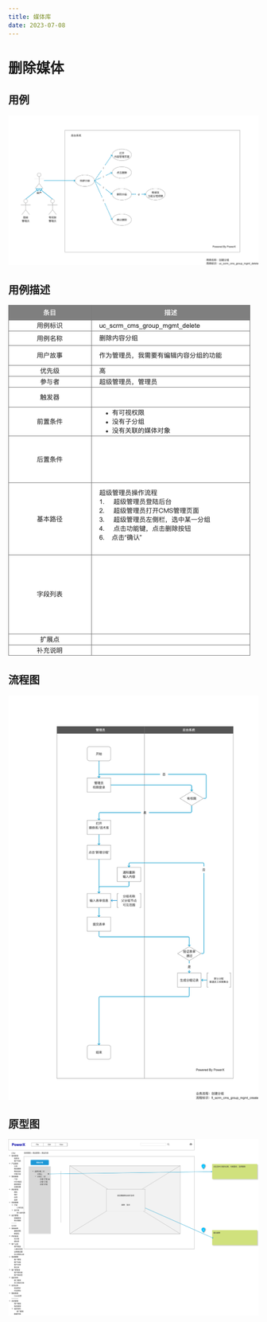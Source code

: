 ```yaml
---
title: 媒体库
date: 2023-07-08
---
```


# 删除媒体


## 用例

![](../../../../images/uc_scrm_cms_group_mgmt_delete.png)

## 用例描述
![](../../../../images/uc_desc_scrm_cms_group_mgmt_delete.png)

## 流程图
![](../../../../images/fl_scrm_cms_group_mgmt_delete.png)

## 原型图

![](../../../../images/pt_scrm_cms_group_mgmt_delete.png)